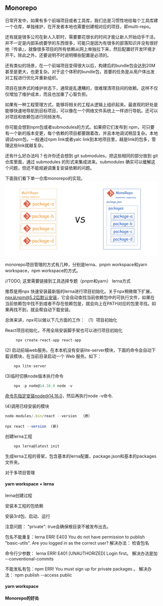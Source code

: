 ## Monorepo

日常开发中，如果有多个前端项目或者工具库，我们总是习惯性地给每个工具库建一个仓库，单独维护，在开发者本地也需要创建相对应的项目，即multi-repo。

还有就是很多公司在新人入职时，需要要花很长的时间才能让新人开始动手干活，并不一定是内部系统要学的东西很多，可能只是因为有很多的部落知识并没有很好地『传承』，就像很多项目的所有依赖从网上单独拉下来，然后配置好开发环境才开干。除此之外，还要说明不时说明哪些配置是必须的。

还有类似的场景，在一个前端项目变得很大以后，构建后的bundle包会达到20M甚至是更大，也更复杂。对于这个体积的bundle包，首要的任务是从用户体出发对工程进行优化并重新组织。

项目在放养式的维护状态下，通常是乱遭糟的，很难理清项目间的依赖。这样不仅仅增加了维护成本，而且也加重了心智负担。

如果有一种工程管理方式，能够将相关的工程从逻辑上组织起来。最直观的好处是能够快速地导航到目标项目，可以像在一个网络文件系统上一样进行导航。还可以对项目和依赖包进行同频发布。

你可能会想到npm包或者submodules的方式。如果把它们发布到 npm，可只要有一个新的版本变更，每个依赖的项目都要跟着改，并且本地调试稍显复杂。本地调试npm包，一般通过npm link或者yalc link到本地项目里，越是link的包多，管理这些link就越复杂。

还有什么好办法吗？也许你还会想到 git submodules，把这些相同的部分放到 git 仓库里面，通过 submodules 的形式来集成进来。submodules 确实可以缓解这个问题，但还不能规避调重复安装依赖的问题。

下面我们看下单一仓库monorepo的实现。
![monorepo](media/monorepo.jpeg)

monorepo项目管理的方式有几种，分别是lerna、pnpm workspace和yarn workspace，npm workspace的方式。

//TODO, 这里需要链接到工具选择专题（pnpm和yarn）
lerna方式

推荐是用npx 快速安装最新版的lerna进行项目初始化。关于npx稍微做下扩展，npx从npm@5.2后默认安装，它会自动查找当前依赖包中的可执行文件，如果在当前依赖包中找不到或者不存在依赖包是，就会向上在PATH对应的包里寻找。如果再找不到，就会帮自动下载安装。

总体来讲，npx可以做以下几方面的工作：
（1）项目初始化

React项目初始化，不用全局安装脚手架也可以进行项目初始化
```javascript
     npx create-react-app react-app
```

(2) 启动前端web服务。在本本机没有安装lite-server模块，下面的命令会自动下载该模块，在当前目录启动一个 Web 服务。如下：
```javascript
    npx lite-server
```
(3)临时切换node版本执行命令
```javascript
    npx -p node@14.16.0 node -v 
```
命令先指定安装node@14.16.0，然后再执行node -v命令.

(4)调用已经安装的模块
```javascript
node-modules/.bin/react --version  （原）

npx react --version  (新)
```

创建lerna工程
```javascript
    npx lerna@latest init
```
生成lerna工程的骨架，包含基本的lerna配置，package.json和基本的packages文件夹。


对于多项目管理

#### yarn workspace + lerna
lerna创建过程

安装本工程的包依赖

安装3rd包、启动、运行

注意问题：
"private": true会确保根目录不被发布出去。

包名不能重复：lerna ERR! E403 You do not have permission to publish "basic-utils". Are you logged in as the correct user?
解决办法： 检查包名

命令行少参数： lerna ERR! E401 [UNAUTHORIZED] Login first。 
解决办法是加 --conventional-commits

不能发私有包：npm ERR! You must sign up for private packages 。 
解决办法： npm publish --access public
 
 
#### yarn workspace 


#### Monorepo的好处
